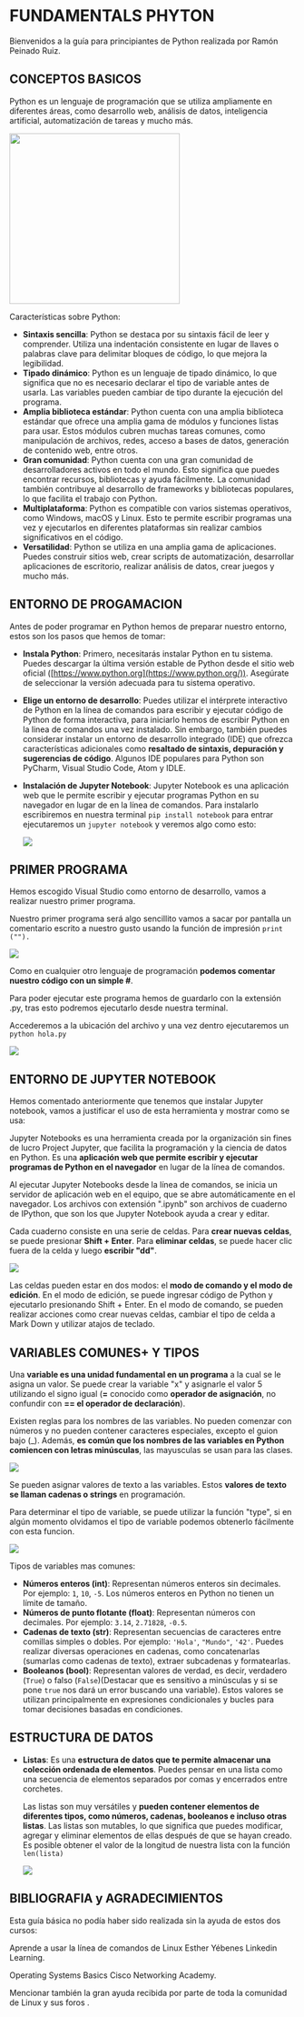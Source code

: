 # FUNDAMENTALS PHYTON 

Bienvenidos a la guía para principiantes de Python realizada por Ramón Peinado Ruiz.

## CONCEPTOS BASICOS

 Python es un lenguaje de programación que se utiliza ampliamente en diferentes áreas, como desarrollo web, análisis de datos, inteligencia artificial, automatización de tareas y mucho más.

<img src="https://media.giphy.com/media/coxQHKASG60HrHtvkt/giphy.gif" width="300px" align="center"/>

Características sobre Python:

- **Sintaxis sencilla**: Python se destaca por su sintaxis fácil de leer y comprender. Utiliza una indentación consistente en lugar de llaves o palabras clave para delimitar bloques de código, lo que mejora la legibilidad.
- **Tipado dinámico**: Python es un lenguaje de tipado dinámico, lo que significa que no es necesario declarar el tipo de variable antes de usarla. Las variables pueden cambiar de tipo durante la ejecución del programa.
- **Amplia biblioteca estándar**: Python cuenta con una amplia biblioteca estándar que ofrece una amplia gama de módulos y funciones listas para usar. Estos módulos cubren muchas tareas comunes, como manipulación de archivos, redes, acceso a bases de datos, generación de contenido web, entre otros.
- **Gran comunidad**: Python cuenta con una gran comunidad de desarrolladores activos en todo el mundo. Esto significa que puedes encontrar recursos, bibliotecas y ayuda fácilmente. La comunidad también contribuye al desarrollo de frameworks y bibliotecas populares, lo que facilita el trabajo con Python.
- **Multiplataforma**: Python es compatible con varios sistemas operativos, como Windows, macOS y Linux. Esto te permite escribir programas una vez y ejecutarlos en diferentes plataformas sin realizar cambios significativos en el código.
- **Versatilidad**: Python se utiliza en una amplia gama de aplicaciones. Puedes construir sitios web, crear scripts de automatización, desarrollar aplicaciones de escritorio, realizar análisis de datos, crear juegos y mucho más.



## ENTORNO DE PROGAMACION

Antes de poder programar en Python hemos de preparar nuestro entorno, estos son los pasos que hemos de tomar:

- **Instala Python**: Primero, necesitarás instalar Python en tu sistema. Puedes descargar la última versión estable de Python desde el sitio web oficial ([https://www.python.org](https://www.python.org/)). Asegúrate de seleccionar la versión adecuada para tu sistema operativo.
- **Elige un entorno de desarrollo**: Puedes utilizar el intérprete interactivo de Python en la línea de comandos para escribir y ejecutar código de Python de forma interactiva, para iniciarlo hemos de escribir Python en la linea de comandos una vez instalado. Sin embargo, también puedes considerar instalar un entorno de desarrollo integrado (IDE) que ofrezca características adicionales como **resaltado de sintaxis, depuración y sugerencias de código**. Algunos IDE populares para Python son PyCharm, Visual Studio Code, Atom y IDLE.

- **Instalación de Jupyter Notebook**: Jupyter Notebook es una aplicación web que le permite escribir y ejecutar programas Python en su navegador en lugar de en la línea de comandos. Para instalarlo escribiremos en nuestra terminal `pip install notebook` para entrar ejecutaremos un `jupyter notebook` y veremos algo como esto:

  <img src="/img/4ºimagenn.PNG"  />

## PRIMER PROGRAMA

Hemos escogido Visual Studio como entorno de desarrollo, vamos a realizar nuestro primer programa.

Nuestro primer programa será algo sencillito vamos a sacar por pantalla un comentario escrito a nuestro gusto usando la función de impresión `print ("").`

<img src="/img/2ºimagenn.PNG"  />

Como en cualquier otro lenguaje de programación **podemos comentar nuestro código con un simple #**.

Para poder ejecutar este programa hemos de guardarlo con la extensión .py, tras esto podremos ejecutarlo desde nuestra terminal.

Accederemos a la ubicación del archivo y una vez dentro ejecutaremos un `python hola.py`

<img src="/img/3ºimagenn.PNG"  />

## ENTORNO DE JUPYTER NOTEBOOK

Hemos comentado anteriormente que tenemos que instalar Jupyter notebook, vamos a justificar el uso de esta herramienta y mostrar como se usa:

Jupyter Notebooks es una herramienta creada por la organización sin fines de lucro Project Jupyter, que facilita la programación y la ciencia de datos en Python. Es una **aplicación web que permite escribir y ejecutar programas de Python en el navegador** en lugar de la línea de comandos.

Al ejecutar Jupyter Notebooks desde la línea de comandos, se inicia un servidor de aplicación web en el equipo, que se abre automáticamente en el navegador. Los archivos con extensión ".ipynb" son archivos de cuaderno de IPython, que son los que Jupyter Notebook ayuda a crear y editar.

Cada cuaderno consiste en una serie de celdas. Para **crear nuevas celdas**, se puede presionar **Shift + Enter**. Para **eliminar celdas**, se puede hacer clic fuera de la celda y luego **escribir "dd"**.

<img src="/img/5ºimagenn.PNG"  />

Las celdas pueden estar en dos modos: el **modo de comando y el modo de edición**. En el modo de edición, se puede ingresar código de Python y ejecutarlo presionando Shift + Enter. En el modo de comando, se pueden realizar acciones como crear nuevas celdas, cambiar el tipo de celda a Mark Down y utilizar atajos de teclado.



## VARIABLES COMUNES+ Y TIPOS

Una **variable es una unidad fundamental en un programa** a la cual se le asigna un valor. Se puede crear la variable "x" y asignarle el valor 5 utilizando el signo igual (**=** conocido como **operador de asignación**, no confundir con **== el operador de declaración**). 

Existen reglas para los nombres de las variables. No pueden comenzar con números y no pueden contener caracteres especiales, excepto el guion bajo (_). Además, **es común que los nombres de las variables en Python comiencen con letras minúsculas**, las mayusculas se usan para las clases.

<img src="/img/6ºimagenn.PNG"  />

Se pueden asignar valores de texto a las variables. Estos **valores de texto se llaman cadenas o strings** en programación.

Para determinar el tipo de variable, se puede utilizar la función "type", si en algún momento olvidamos el tipo de variable podemos obtenerlo fácilmente con esta funcion.

<img src="/img/7ºimagenn.PNG"  />

Tipos de variables mas comunes:

- **Números enteros (int)**: Representan números enteros sin decimales. Por ejemplo: `1`, `10`, `-5`. Los números enteros en Python no tienen un límite de tamaño.
- **Números de punto flotante (float)**: Representan números con decimales. Por ejemplo: `3.14`, `2.71828`, `-0.5`. 
- **Cadenas de texto (str)**: Representan secuencias de caracteres entre comillas simples o dobles. Por ejemplo: `'Hola'`, `"Mundo"`, `'42'`. Puedes realizar diversas operaciones en cadenas, como concatenarlas (sumarlas como cadenas de texto), extraer subcadenas y formatearlas.
- **Booleanos (bool)**: Representan valores de verdad, es decir, verdadero (`True`) o falso (`False`)(Destacar que es sensitivo a minúsculas y si se pone `true` nos dará un error buscando una variable). Estos valores se utilizan principalmente en expresiones condicionales y bucles para tomar decisiones basadas en condiciones.





## ESTRUCTURA DE DATOS

- **Listas**: Es una **estructura de datos que te permite almacenar una colección ordenada de elementos**. Puedes pensar en una lista como una secuencia de elementos separados por comas y encerrados entre corchetes.

  Las listas son muy versátiles y **pueden contener elementos de diferentes tipos, como números, cadenas, booleanos e incluso otras listas**. Las listas son mutables, lo que significa que puedes modificar, agregar y eliminar elementos de ellas después de que se hayan creado. Es posible obtener el valor de la longitud de nuestra lista con la función `len(lista)`

  <img src="/img/8ºimagenn.PNG"  />

## BIBLIOGRAFIA y AGRADECIMIENTOS

Esta guía básica no podía haber sido realizada sin la ayuda de estos dos cursos:

Aprende a usar la línea de comandos de Linux			Esther Yébenes 		Linkedin Learning.

Operating Systems Basics 																					Cisco Networking Academy.

Mencionar también la gran ayuda recibida por parte de toda la comunidad de Linux y sus foros .


